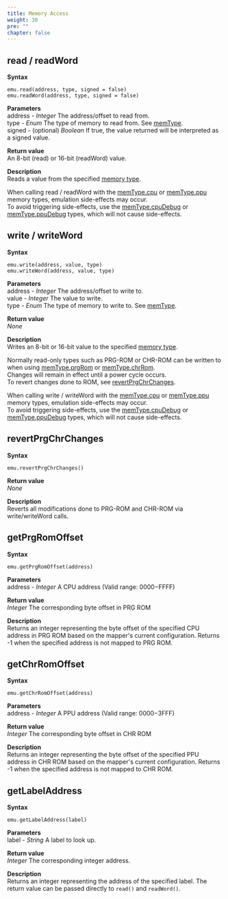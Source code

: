 ```yaml
---
title: Memory Access
weight: 30
pre: ""
chapter: false
---
```


## read / readWord ##

**Syntax**  

    emu.read(address, type, signed = false)
	emu.readWord(address, type, signed = false)

**Parameters**  
address - *Integer* The address/offset to read from.  
type - *Enum* The type of memory to read from. See [memType](/apireference/enums.html#memtype).  
signed - (optional) *Boolean* If true, the value returned will be interpreted as a signed value.

**Return value**  
An 8-bit (read) or 16-bit (readWord) value.

**Description**  
Reads a value from the specified [memory type](/apireference/enums.html#memtype).  

When calling read / readWord with the [memType.cpu](/apireference/enums.html#memtype) or [memType.ppu](/apireference/enums.html#memtype) memory types, emulation side-effects may occur.  
To avoid triggering side-effects, use the [memType.cpuDebug](/apireference/enums.html#memtype) or [memType.ppuDebug](/apireference/enums.html#memtype) types, which will not cause side-effects.


## write / writeWord ##

**Syntax**  

    emu.write(address, value, type)
	emu.writeWord(address, value, type)

**Parameters**  
address - *Integer* The address/offset to write to.    
value - *Integer* The value to write.  
type - *Enum* The type of memory to write to. See [memType](/apireference/enums.html#memtype).  

**Return value**  
*None*

**Description**  
Writes an 8-bit or 16-bit value to the specified [memory type](/apireference/enums.html#memtype).  

Normally read-only types such as PRG-ROM or CHR-ROM can be written to when using [memType.prgRom](/apireference/enums.html#memtype) or [memType.chrRom](/apireference/enums.html#memtype).  
Changes will remain in effect until a power cycle occurs.  
To revert changes done to ROM, see [revertPrgChrChanges](#revertprgchrchanges).

When calling write / writeWord with the [memType.cpu](/apireference/enums.html#memtype) or [memType.ppu](/apireference/enums.html#memtype) memory types, emulation side-effects may occur.  
To avoid triggering side-effects, use the [memType.cpuDebug](/apireference/enums.html#memtype) or [memType.ppuDebug](/apireference/enums.html#memtype) types, which will not cause side-effects.


## revertPrgChrChanges ##

**Syntax**  

    emu.revertPrgChrChanges()

**Return value**  
*None*

**Description**  
Reverts all modifications done to PRG-ROM and CHR-ROM via write/writeWord calls.


## getPrgRomOffset ##

**Syntax**  

    emu.getPrgRomOffset(address)

**Parameters**  
address - *Integer* A CPU address (Valid range: $0000-$FFFF)

**Return value**  
*Integer* The corresponding byte offset in PRG ROM

**Description**  
Returns an integer representing the byte offset of the specified CPU address in PRG ROM based on the mapper's current configuration. Returns -1 when the specified address is not mapped to PRG ROM.


## getChrRomOffset ##

**Syntax**  

    emu.getChrRomOffset(address)

**Parameters**  
address - *Integer* A PPU address (Valid range: $0000-$3FFF)

**Return value**  
*Integer* The corresponding byte offset in CHR ROM

**Description**  
Returns an integer representing the byte offset of the specified PPU address in CHR ROM based on the mapper's current configuration. Returns -1 when the specified address is not mapped to CHR ROM.

## getLabelAddress ##

**Syntax**  

    emu.getLabelAddress(label)

**Parameters**  
label - *String* A label to look up.

**Return value**  
*Integer* The corresponding integer address.

**Description**  
Returns an integer representing the address of the specified label. The return value can be passed directly to `read()` and `readWord()`.

